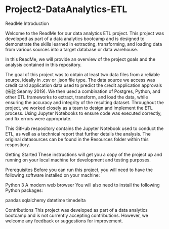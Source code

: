# Project2-DataAnalytics-ETL

ReadMe Introduction

Welcome to the ReadMe for our data analytics ETL project. This project was developed as part of a data analytics bootcamp and is designed to demonstrate the skills learned in extracting, transforming, and loading data from various sources into a target database or data warehouse.

In this ReadMe, we will provide an overview of the project goals and the analysis contained in this repository.

The goal of this project was to obtain at least two data files from a reliable source, ideally in .csv or .json file type. The data source we access was credit card application data used to predict the credit application approvals (宋骁 Seanny 2019).   We then used a combination of Postgres, Python, and other ETL frameworks to extract, transform, and load the data, while ensuring the accuracy and integrity of the resulting dataset.
Throughout the project, we worked closely as a team to design and implement the ETL process. Using Jupyter Notebooks to ensure code was executed correctly, and fix errors were appropriate.

This GitHub respository contains the Jupyter Notebook used to conduct the ETL, as well as a technical report that further details the analysis.
The original datasources can be found in the Resources folder within this respostiory.

Getting Started
These instructions will get you a copy of the project up and running on your local machine for development and testing purposes.

Prerequisites
Before you can run this project, you will need to have the following software installed on your machine:

Python 3
A modern web browser
You will also need to install the following Python packages:

pandas
sqlalchemy
datetime
timedelta

Contributions
This project was developed as part of a data analytics bootcamp and is not currently accepting contributions. However, we welcome any feedback or suggestions for improvement.

